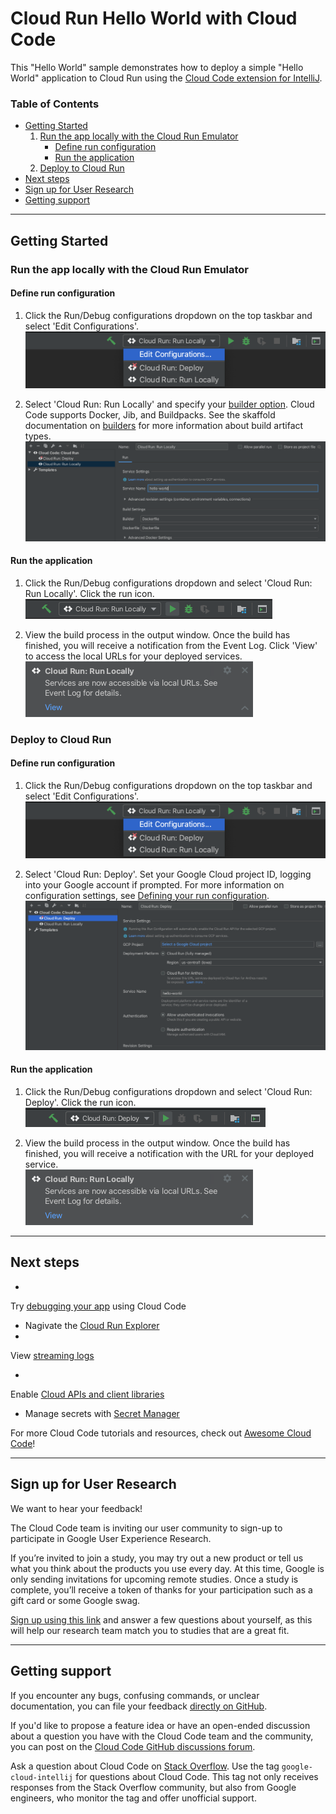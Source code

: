 # Cloud Run Hello World with Cloud Code

This "Hello World" sample demonstrates how to deploy a simple "Hello World" application to Cloud Run using
the [Cloud Code extension for IntelliJ](https://cloud.google.com/code/docs/intellij/install?utm_source=ext&utm_medium=partner&utm_campaign=CDR_kri_gcp_cloudcodereadmes_012521&utm_content=-).

### Table of Contents

* [Getting Started](#getting-started)
    1. [Run the app locally with the Cloud Run Emulator](#run-the-app-locally-with-the-cloud-run-emulator)
        * [Define run configuration](#define-run-configuration)
        * [Run the application](#run-the-application)
    2. [Deploy to Cloud Run](#deploy-to-cloud-run)
* [Next steps](#next-steps)
* [Sign up for User Research](#sign-up-for-user-research)
* [Getting support](#getting-support)

---
<h2 id="getting-started"> Getting Started </h2>

<h3 id="run-the-app-locally-with-the-cloud-run-emulator"> Run the app locally with the Cloud Run Emulator</h3>

<h4 id="define-run-configuration"> Define run configuration</h4>

1. Click the Run/Debug configurations dropdown on the top taskbar and select 'Edit Configurations'.
   ![image](./img/edit-config.png)

2. Select 'Cloud Run: Run Locally' and specify
   your [builder option](https://cloud.google.com/code/docs/intellij/developing-a-cloud-run-app#defining_your_run_configuration?utm_source=ext&utm_medium=partner&utm_campaign=CDR_kri_gcp_cloudcodereadmes_012521&utm_content=-).
   Cloud Code supports Docker, Jib, and Buildpacks. See the skaffold documentation
   on [builders](https://skaffold.dev/docs/pipeline-stages/builders/) for more information about build artifact types.  
   ![image](./img/local-build-config.png)

<h4 id="run-the-application"> Run the application</h4>

1. Click the Run/Debug configurations dropdown and select 'Cloud Run: Run Locally'. Click the run icon.  
   ![image](./img/config-run-locally.png)

2. View the build process in the output window. Once the build has finished, you will receive a notification from the
   Event Log. Click 'View' to access the local URLs for your deployed services.  
   ![image](./img/local-success.png)

<h3 id="deploy-to-cloud-run"> Deploy to Cloud Run</h3>
<h4 id="define-run-configuration"> Define run configuration</h4>

1. Click the Run/Debug configurations dropdown on the top taskbar and select 'Edit Configurations'.  
   ![image](./img/edit-config.png)

2. Select 'Cloud Run: Deploy'. Set your Google Cloud project ID, logging into your Google account if prompted. For more
   information on configuration settings,
   see [Defining your run configuration](https://cloud.google.com/code/docs/intellij/deploying-a-cloud-run-app#defining_your_run_configuration?utm_source=ext&utm_medium=partner&utm_campaign=CDR_kri_gcp_cloudcodereadmes_012521&utm_content=-).  
   ![image](./img/deploy-build-config.png)

<h4 id="run-the-application"> Run the application</h4>

1. Click the Run/Debug configurations dropdown and select 'Cloud Run: Deploy'. Click the run icon.  
   ![image](./img/config-deploy.png)

2. View the build process in the output window. Once the build has finished, you will receive a notification with the
   URL for your deployed service.  
   ![image](./img/local-success.png)

---
<h2 id="next-steps"> Next steps</h2>

*

Try [debugging your app](https://cloud.google.com/code/docs/intellij/debugging-a-cloud-run-app?utm_source=ext&utm_medium=partner&utm_campaign=CDR_kri_gcp_cloudcodereadmes_012521&utm_content=-)
using Cloud Code

* Nagivate
  the [Cloud Run Explorer](https://cloud.google.com/code/docs/intellij/cloud-run-explorer?utm_source=ext&utm_medium=partner&utm_campaign=CDR_kri_gcp_cloudcodereadmes_012521&utm_content=-)
*

View [streaming logs](https://cloud.google.com/code/docs/intellij/viewing-cloud-run-logs?utm_source=ext&utm_medium=partner&utm_campaign=CDR_kri_gcp_cloudcodereadmes_012521&utm_content=-)

*

Enable [Cloud APIs and client libraries](https://cloud.google.com/code/docs/intellij/client-libraries?utm_source=ext&utm_medium=partner&utm_campaign=CDR_kri_gcp_cloudcodereadmes_012521&utm_content=-)

* Manage secrets
  with [Secret Manager](https://cloud.google.com/code/docs/intellij/secret-manager?utm_source=ext&utm_medium=partner&utm_campaign=CDR_kri_gcp_cloudcodereadmes_012521&utm_content=-)

For more Cloud Code tutorials and resources, check
out [Awesome Cloud Code](https://github.com/russwolf/awesome-cloudclode)!

---
<h2 id="sign-up-for-user-research"> Sign up for User Research</h2>

We want to hear your feedback!

The Cloud Code team is inviting our user community to sign-up to participate in Google User Experience Research.

If you’re invited to join a study, you may try out a new product or tell us what you think about the products you use
every day. At this time, Google is only sending invitations for upcoming remote studies. Once a study is complete,
you’ll receive a token of thanks for your participation such as a gift card or some Google swag.

[Sign up using this link](https://google.qualtrics.com/jfe/form/SV_4Me7SiMewdvVYhL?reserved=1&utm_source=In-product&Q_Language=en&utm_medium=own_prd&utm_campaign=Q1&productTag=clou&campaignDate=January2021&referral_code=UXbT481079)
and answer a few questions about yourself, as this will help our research team match you to studies that are a great
fit.

----

<h2 id="getting-support"> Getting support</h2>

If you encounter any bugs, confusing commands, or unclear documentation, you can file your
feedback [directly on GitHub](https://github.com/GoogleCloudPlatform/cloud-code-intellij/issues).

If you'd like to propose a feature idea or have an open-ended discussion about a question you have with the Cloud Code
team and the community, you can post on
the [Cloud Code GitHub discussions forum](https://github.com/GoogleCloudPlatform/cloud-code-intellij/discussions).

Ask a question about Cloud Code on [Stack Overflow](http://stackoverflow.com/questions/tagged/cloud-code-intellij). Use
the tag `google-cloud-intellij` for questions about Cloud Code. This tag not only receives responses from the Stack
Overflow community, but also from Google engineers, who monitor the tag and offer unofficial support.
